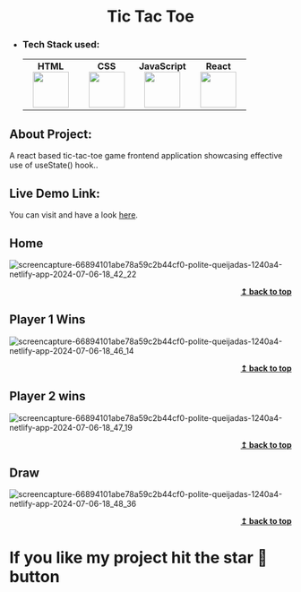 <h1 align="center">Tic Tac Toe</h1> 

- ### Tech Stack used:
	<center>
		<table>
			<tbody>
				<tr>
					<td width="25%" align="center">
						<span><strong>HTML</strong></span><br/>
						<img height="64px" width="64px" src="https://clipartcraft.com/images/html5-logo-html-5.png">
					</td>
					<td width="25%" align="center">
						<span><strong>CSS</strong></span><br/>
						<img height="64px" width="64px" src="https://w7.pngwing.com/pngs/696/424/png-transparent-logo-css-css3.png">
					</td>
          <td width="25%" align="center">
						<span><strong>JavaScript</strong></span><br/>
						<img height="64px" width="64px" src="https://openclipart.org/image/800px/272343">
					</td>
          <td width="25%" align="center">
						<span><strong>React</strong></span><br/>
						<img height="64px" width="64px" src="https://external-content.duckduckgo.com/iu/?u=https%3A%2F%2Fassets.stickpng.com%2Fthumbs%2F584830f5cef1014c0b5e4aa1.png&f=1&nofb=1&ipt=dc5520644576d1d6d7ebd6177d55cb74f1bc3f08c85d690957c5876941cf4001&ipo=images">
					</td>
				</tr>
			</tbody>
		</table>
	</center>

## About Project:
A react based tic-tac-toe game frontend application showcasing effective use of useState() hook..

## Live Demo Link:
You can visit and have a look <a href="https://66894101abe78a59c2b44cf0--polite-queijadas-1240a4.netlify.app/" target="_blank" rel="noopener noreferrer">here</a>.

## Home
![screencapture-66894101abe78a59c2b44cf0-polite-queijadas-1240a4-netlify-app-2024-07-06-18_42_22](https://github.com/JatinChaudhary0319/Tic_Tac_Toe-React/assets/137517499/a9f4a930-c2ae-45a4-b74c-9e0165e4f5f2)
<div align="right">
<b><a href="#">↥ back to top</a></b>
</div>

## Player 1 Wins
![screencapture-66894101abe78a59c2b44cf0-polite-queijadas-1240a4-netlify-app-2024-07-06-18_46_14](https://github.com/JatinChaudhary0319/Tic_Tac_Toe-React/assets/137517499/1e5d4550-1295-45e5-a3db-feab66850e2a)
<div align="right">
<b><a href="#">↥ back to top</a></b>
</div>

## Player 2 wins
![screencapture-66894101abe78a59c2b44cf0-polite-queijadas-1240a4-netlify-app-2024-07-06-18_47_19](https://github.com/JatinChaudhary0319/Tic_Tac_Toe-React/assets/137517499/200cf3fb-3157-44ff-a763-e6445fb0d7c9)
<div align="right">
<b><a href="#">↥ back to top</a></b>
</div>

## Draw
![screencapture-66894101abe78a59c2b44cf0-polite-queijadas-1240a4-netlify-app-2024-07-06-18_48_36](https://github.com/JatinChaudhary0319/Tic_Tac_Toe-React/assets/137517499/abe733c4-925f-4f91-a9a2-d602e5a8155b)
<div align="right">
<b><a href="#">↥ back to top</a></b>
</div>

# If you like my project hit the star 🌟 button
